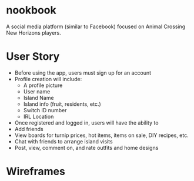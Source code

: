 # nookbook
A social media platform (similar to Facebook) focused on Animal Crossing New Horizons players. 

# User Story
* Before using the app, users must sign up for an account
* Profile creation will include:
  * A profile picture
  * User name
  * Island Name
  * Island info (fruit, residents, etc.)
  * Switch ID number
  * IRL Location
* Once registered and logged in, users will have the ability to
* Add friends
* View boards for turnip prices, hot items, items on sale, DIY recipes, etc.
* Chat with friends to arrange island visits
* Post, view, comment on, and rate outfits and home designs

# Wireframes
